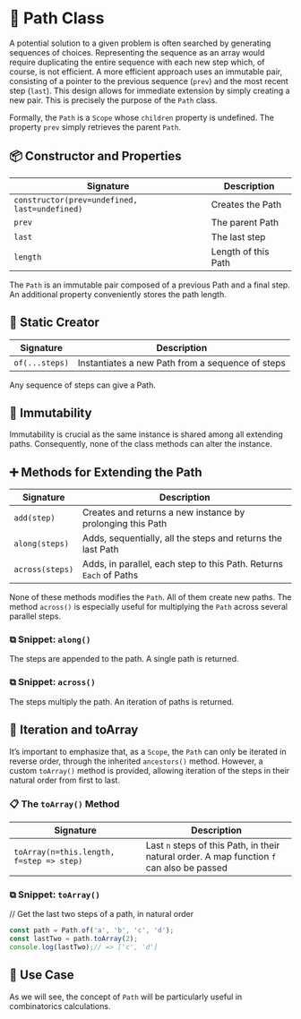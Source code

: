 # 🦶 Path Class

A potential solution to a given problem is often searched by generating sequences of choices. Representing the sequence as an array would require duplicating the entire sequence with each new step which, of course, is not efficient. A more efficient approach uses an immutable pair, consisting of a pointer to the previous sequence (`prev`) and the most recent step (`last`). This design allows for immediate extension by simply creating a new pair. This is precisely the purpose of the `Path` class.

Formally, the `Path` is a `Scope` whose `children` property is undefined. The property `prev` simply retrieves the parent `Path`.

## 📦 Constructor and Properties

| Signature                            | Description            |
|-------------------------------------|------------------------|
| `constructor(prev=undefined, last=undefined)` | Creates the Path       |
| `prev`                              | The parent Path        |
| `last`                              | The last step          |
| `length`                            | Length of this Path    |

The `Path` is an immutable pair composed of a previous Path and a final step. An additional property conveniently stores the path length. 

## 🔧 Static Creator

| Signature             | Description                             |
|-----------------------|-----------------------------------------|
| `of(...steps)`        | Instantiates a new Path from a sequence of steps |

Any sequence of steps can give a Path.

## 🧊 Immutability

Immutability is crucial as the same instance is shared among all extending paths. Consequently, none of the class methods can alter the instance.

## ➕ Methods for Extending the Path

| Signature             | Description                                                        |
|-----------------------|--------------------------------------------------------------------|
| `add(step)`           | Creates and returns a new instance by prolonging this Path         |
| `along(steps)`        | Adds, sequentially, all the steps and returns the last Path        |
| `across(steps)`       | Adds, in parallel, each step to this Path. Returns `Each` of Paths |

None of these methods modifies the `Path`. All of them create new paths. The method `across()` is especially useful for multiplying the `Path` across several parallel steps.

### ⧉ Snippet: `along()`

The steps are appended to the path. A single path is returned.

### ⧉ Snippet: `across()`

The steps multiply the path. An iteration of paths is returned.

## 🔁 Iteration and toArray

It’s important to emphasize that, as a `Scope`, the `Path` can only be iterated in reverse order, through the inherited `ancestors()` method. However, a custom `toArray()` method is provided, allowing iteration of the steps in their natural order from first to last. 

### 📋 The `toArray()` Method

| Signature                                 | Description                                                                     |
|-------------------------------------------|---------------------------------------------------------------------------------|
| `toArray(n=this.length, f=step => step)`  | Last `n` steps of this Path, in their natural order. A map function `f` can also be passed |

### ⧉ Snippet: `toArray()`
// Get the last two steps of a path, in natural order
```js
const path = Path.of('a', 'b', 'c', 'd');
const lastTwo = path.toArray(2); 
console.log(lastTwo);// => ['c', 'd']
```

## 📐 Use Case

As we will see, the concept of `Path` will be particularly useful in combinatorics calculations.
